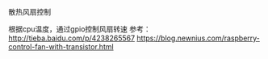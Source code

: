 散热风扇控制

根据cpu温度，通过gpio控制风扇转速
参考：
	http://tieba.baidu.com/p/4238265567
	https://blog.newnius.com/raspberry-control-fan-with-transistor.html